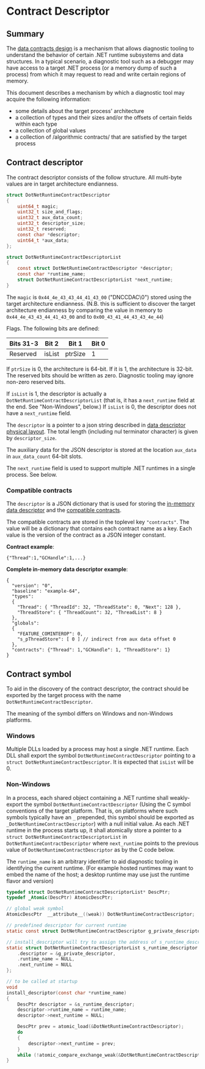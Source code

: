 # Contract Descriptor

## Summary

The [data contracts design](./datacontracts_design.md) is a mechanism that allows diagnostic tooling
to understand the behavior of certain .NET runtime subsystems and data structures.  In a typical
scenario, a diagnostic tool such as a debugger may have access to a target .NET process (or a memory
dump of such a process) from which it may request to read and write certain regions of memory.

This document describes a mechanism by which a diagnostic tool may acquire the following information:
* some details about the target process' architecture 
* a collection of types and their sizes and/or the offsets of certain fields within each type
* a collection of global values
* a collection of /algorithmic contracts/ that are satisfied by the target process

## Contract descriptor

The contract descriptor consists of the follow structure.  All multi-byte values are in target architecture endianness.
    
```c
struct DotNetRuntimeContractDescriptor
{
    uint64_t magic;
    uint32_t size_and_flags;
    uint32_t aux_data_count;
    uint32_t descriptor_size;
    uint32_t reserved;
    const char *descriptor;
    uint64_t *aux_data;
};

struct DotNetRuntimeContractDescriptorList
{
    const struct DotNetRuntimeContractDescriptor *descriptor;
    const char *runtime_name;
    struct DotNetRuntimeContractDescriptorList *next_runtime;
}
```

The `magic` is `0x44_4e_43_43_44_41_43_00` ("DNCCDAC\0") stored using the target architecture
endianness. (N.B. this is sufficient to discover the target architecture endianness by comparing the
value in memory to `0x44_4e_43_43_44_41_43_00` and to `0x00_43_41_44_43_43_4e_44`)

Flags.  The following bits are defined:

| Bits 31-3 | Bit 2  | Bit 1   | Bit 0 |
| --------- | ------ | ------- | ----- |
| Reserved  | isList | ptrSize |   1   |

If `ptrSize` is 0, the architecture is 64-bit.  If it is 1, the architecture is 32-bit.  The
reserved bits should be written as zero.  Diagnostic tooling may ignore non-zero reserved bits.

If `isList` is 1, the descriptor is actually a `DotNetRuntimeContractDescriptorList` (that is, it
has a `next_runtime` field at the end. See "Non-Windows", below.) If `isList` is 0, the descriptor
does not have a `next_runtime` field.

The `descriptor` is a pointer to a json string described in [data descriptor physical layout](./data_descriptor.md#Physical_JSON_descriptor).  The total length (including nul terminator character) is given by `descriptor_size`.

The auxiliary data for the JSON descriptor is stored at the location `aux_data` in `aux_data_count` 64-bit slots.

The `next_runtime` field is used to support multiple .NET runtimes in a single process.  See below.

### Compatible contracts

The `descriptor` is a JSON dictionary that is used for storing the [in-memory data descriptor](./data_descriptor.md#Physical_JSON_Descriptor)
and the [compatible contracts](./datacontracts_design.md#Compatible_Contract).

The compatible contracts are stored in the toplevel key `"contracts"`.  The value will be a
dictionary that contains each contract name as a key.  Each value is the version of the contract as
a JSON integer constant.

**Contract example**:

``` jsonc
{"Thread":1,"GCHandle":1,...}
```

**Complete in-memory data descriptor example**:

``` jsonc
{
  "version": "0",
  "baseline": "example-64",
  "types":
  {
    "Thread": { "ThreadId": 32, "ThreadState": 0, "Next": 128 },
    "ThreadStore": { "ThreadCount": 32, "ThreadList": 8 }
  },
  "globals":
  {
    "FEATURE_COMINTEROP": 0,
    "s_pThreadStore": [ 0 ] // indirect from aux data offset 0
  },
  "contracts": {"Thread": 1,"GCHandle": 1, "ThreadStore": 1}
}
```

## Contract symbol

To aid in the discovery of the contract descriptor, the contract should be exported by the target
process with the name `DotNetRuntimeContractDescriptor`.

The meaning of the symbol differs on Windows and non-Windows platforms.

### Windows

Multiple DLLs loaded by a process may host a single .NET runtime.  Each DLL shall export the symbol
`DotNetRuntimeContractDescriptor` pointing to a `struct DotNetRuntimeContractDescriptor`.  It is
expected that `isList` will be 0.

### Non-Windows

In a process, each shared object containing a .NET runtime shall weakly-export the symbol
`DotNetRuntimeContractDescriptor` (Using the C symbol conventions of the target platform.  That is,
on platforms where such symbols typically have an `_` prepended, this symbol should be exported as
`_DotNetRuntimeContractDescriptor`) with a null initial value.  As each .NET runtime in the process starts
up, it shall atomically store a pointer to a `struct DotNetRuntimeContractDescriptorList` in
`DotNetRuntimeContractDescriptor` where `next_runtime` points to the previous value of
`DotNetRuntimeContractDescriptor` as by the C code below.

The `runtime_name` is an arbitrary identifier to aid diagnostic tooling in identifying the current
runtime.  (For example hosted runtimes may want to embed the name of the host; a desktop runtime may
use just the runtime flavor and version)

``` c
typedef struct DotNetRuntimeContractDescriptorList* DescPtr;
typedef _Atomic(DescPtr) AtomicDescPtr;

// global weak symbol
AtomicDescPtr  __attribute__((weak)) DotNetRuntimeContractDescriptor;

// predefined descriptor for current runtime
static const struct DotNetRuntimeContractDescriptor g_private_descriptor = { ... };

// install_descriptor will try to assign the address of s_runtime_descriptor to the global symbol
static struct DotNetRuntimeContractDescriptorList s_runtime_descriptor = {
    .descriptor = &g_private_descriptor,
    .runtime_name = NULL,
    .next_runtime = NULL
};

// to be called at startup
void
install_descriptor(const char *runtime_name)
{
    DescPtr descriptor = &s_runtime_descriptor;
    descriptor->runtime_name = runtime_name;
    descriptor->next_runtime = NULL;

    DescPtr prev = atomic_load(&DotNetRuntimeContractDescriptor);
    do
    {
        descriptor->next_runtime = prev;
    }
    while (!atomic_compare_exchange_weak(&DotNetRuntimeContractDescriptor, &prev, descriptor));
}
```

